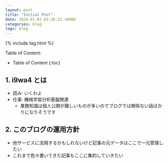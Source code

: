 ```yaml
---
layout: post
title: "Initial Post"
date: 2024-01-01 03:28:12 +0900
categories: blog
tags: blog
---
```


<!-- # h1 -->

{% include tag.html %}

Table of Content:
- Table of Content
{:toc}

## 1. i9wa4 とは

- 読み: いくわよ
- 仕事: 機械学習分析基盤関連
    - 業務知識は個人公開が難しいものが多いのでブログでは関係ない話ばかりになりそうです

## 2. このブログの運用方針

- 他サービスに流用するかもしれないけど記事の元データはここで一元管理したい
- これまで色々書いてきた記事もここに集約していきたい
